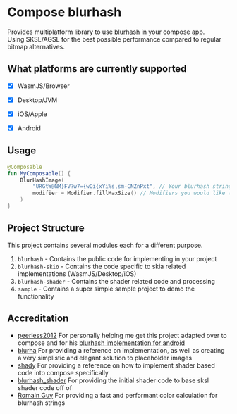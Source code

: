 # Compose blurhash
Provides multiplatform library to use [blurhash](https://blurha.sh/) in your compose app.<br>
Using SKSL/AGSL for the best possible performance compared to regular bitmap alternatives.

## What platforms are currently supported
- [x] WasmJS/Browser
- [x] Desktop/JVM 
- [x] iOS/Apple
- [x] Android


## Usage
```kt
@Composable
fun MyComposable() {
    BlurHashImage(
        "URGtW@NM}FV?w7={wOi{xYi%s,sm-CNZnPxt", // Your blurhash string 
        modifier = Modifier.fillMaxSize() // Modifiers you would like to apply
    )
}
```

## Project Structure

This project contains several modules each for a different purpose.

1. `blurhash` - Contains the public code for implementing in your project
2. `blurhash-skio` - Contains the code specific to skia related implementations (WasmJS/Desktop/iOS)
3. `blurhash-shader` - Contains the shader related code and processing 
4. `sample` - Contains a super simple sample project to demo the functionality

## Accreditation 

- [peerless2012](https://github.com/peerless2012) For personally helping me get this project adapted over to compose and for his [blurhash implementation for android](https://github.com/peerless2012/blurhash-android)
- [blurha](https://blurha.sh/) For providing a reference on implementation, as well as creating a very simplistic and elegant solution to placeholder images
- [shady](https://github.com/drinkthestars/shady) For providing a reference on how to implement shader based code into compose specifically
- [blurhash_shader](https://github.com/xioxin/blurhash_shader) For providing the initial shader code to base sksl shader code off of
- [Romain Guy](https://www.romainguy.dev/posts/2024/optimization-step-by-step/) For providing a fast and performant color calculation for blurhash strings